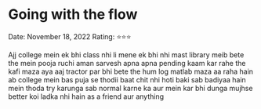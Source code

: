 # Going with the flow

Date: November 18, 2022
Rating: ⭐⭐⭐

Ajj college mein ek bhi class nhi li mene ek bhi nhi mast library meib bete the mein pooja ruchi aman sarvesh apna apna pending kaam kar rahe the kafi maza aya aaj tractor par bhi bete the hum log matlab maza aa raha hain ab college mein bas puja se thodii baat chit nhi hoti baki sab badiyaa hain mein thoda try karunga sab normal karne ka aur mein kar bhi dunga mujhse better koi ladka nhi hain as a friend aur anything